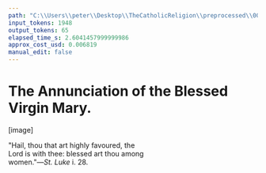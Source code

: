 ```yaml
---
path: "C:\\Users\\peter\\Desktop\\TheCatholicReligion\\preprocessed\\00190.jpg"
input_tokens: 1948
output_tokens: 65
elapsed_time_s: 2.6041457999999986
approx_cost_usd: 0.006819
manual_edit: false
---
```

# The Annunciation of the Blessed Virgin Mary.

[image]

"Hail, thou that art highly favoured, the  
Lord is with thee: blessed art thou among  
women."—*St. Luke* i. 28.